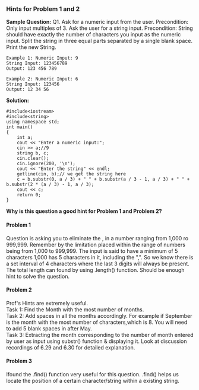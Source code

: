 ### Hints for Problem 1 and 2

**Sample Question:** Q1. Ask for a numeric input from the user. Precondition: Only input multiples of 3. Ask the user for a string input.
Precondition: String should have exactly the number of characters you input as the numeric input. Split the string in three equal parts separated by a single blank space.
Print the new String.
```
Example 1: Numeric Input: 9        
String Input: 123456789         
Output: 123 456 789           
```
```
Example 2: Numeric Input: 6
String Input: 123456
Output: 12 34 56
```

**Solution:** 
```
#include<iostream>
#include<string>
using namespace std;
int main()
{
	int a;
	cout << "Enter a numeric input:";
	cin >> a;//9 
	string b, c;
	cin.clear();
	cin.ignore(200, '\n');
	cout << "Enter the string" << endl;
	getline(cin, b);// we get the string here 
	c = b.substr(0, a / 3) + " " + b.substr(a / 3 - 1, a / 3) + " " + b.substr(2 * (a / 3) - 1, a / 3);
	cout << c;
	return 0;
}
```
**Why is this question a good hint for Problem 1 and Problem 2?**      

#### Problem 1
Question is asking you to eliminate the , in a number ranging from 1,000 ro 999,999. Remember by the limitation placed within the range of numbers being from 1,000 to 999,999. The input is said to have a minimum of 5 characters 1,000 has 5 characters in it, including the ",". So we know there is a set interval of 4 characters where the last 3 digits will always be present. The total length can found by using .length() function. Should be enough hint to solve the question. 

#### Problem 2
Prof's Hints are extremely useful.          
Task 1: Find the Month with the most number of months.           
Task 2: Add spaces in all the months accordingly. For example if September is the month with the most number of characters,which is 8. You will need to add 5 blank spaces in after May.            
Task 3: Extracting the month corresponding to the number of month entered by user as input using substr() function & displaying it. Look at discussion recordings of 6.29 and 6.30 for detailed explanation.            


#### Problem 3
Ifound the .find() function very useful for this question. .find() helps us locate the position of a certain character/string within a existing string. 

